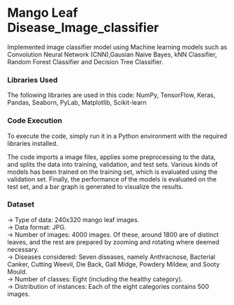 # Mango Leaf Disease_Image_classifier

Implemented image classifier model using Machine learning models such as Convolution Neural Network (CNN),Gausian Naive Bayes, kNN Classifier, Random Forest Classifier and Decision Tree Classifier.

### Libraries Used 
The following libraries are used in this code:
NumPy, TensorFlow, Keras, Pandas, Seaborn, PyLab, Matplotlib, Scikit-learn

### Code Execution 
To execute the code, simply run it in a Python environment with the required libraries installed.

The code imports a image files, applies some preprocessing to the data, and splits the data into training, validation, and test sets. Various kinds of models has been trained on the training set, which is evaluated using the validation set. Finally, the performance of the models is evaluated on the test set, and a bar graph is generated to visualize the results.

### Dataset
 -> Type of data: 240x320 mango leaf images. <br>
 -> Data format: JPG. <br>
 -> Number of images: 4000 images. Of these, around 1800 are of distinct leaves, and the rest are prepared by zooming and rotating where deemed necessary.<br>
 -> Diseases considered: Seven diseases, namely Anthracnose, Bacterial Canker, Cutting Weevil, Die Back, Gall Midge, Powdery Mildew, and Sooty Mould.<br>
 -> Number of classes: Eight (including the healthy category).<br>
 -> Distribution of instances: Each of the eight categories contains 500 images.<br>

